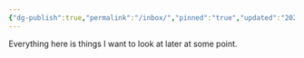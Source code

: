 ```yaml
---
{"dg-publish":true,"permalink":"/inbox/","pinned":"true","updated":"2025-10-07T17:12:02.054-07:00"}
---
```


Everything here is things I want to look at later at some point.

